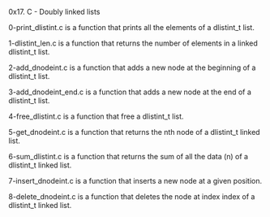 0x17. C - Doubly linked lists

0-print_dlistint.c is a function that prints all the elements of a dlistint_t list.

1-dlistint_len.c is a function that returns the number of elements in a linked dlistint_t list.

2-add_dnodeint.c is a function that adds a new node at the beginning of a dlistint_t list.

3-add_dnodeint_end.c is a function that adds a new node at the end of a dlistint_t list.

4-free_dlistint.c is a function that free a dlistint_t list.

5-get_dnodeint.c is a function that returns the nth node of a dlistint_t linked list.

6-sum_dlistint.c is a function that returns the sum of all the data (n) of a dlistint_t linked list.

7-insert_dnodeint.c is a function that inserts a new node at a given position.

8-delete_dnodeint.c is a function that deletes the node at index index of a dlistint_t linked list.